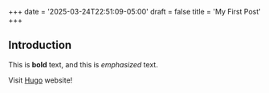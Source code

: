 +++
date = '2025-03-24T22:51:09-05:00'
draft = false
title = 'My First Post'
+++
## Introduction

This is **bold** text, and this is *emphasized* text.

Visit [Hugo](https://gohugo.io) website!
